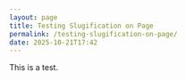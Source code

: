 ```yaml
---
layout: page
title: Testing Slugification on Page
permalink: /testing-slugification-on-page/
date: 2025-10-21T17:42
---
```


This is a test.